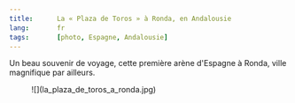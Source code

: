 ```yaml
---
title:      La « Plaza de Toros » à Ronda, en Andalousie
lang:       fr
tags:       [photo, Espagne, Andalousie]
---
```


Un beau souvenir de voyage, cette première arène d'Espagne à Ronda, ville magnifique par ailleurs.

<figure>
  ![](la_plaza_de_toros_a_ronda.jpg)
</figure>
